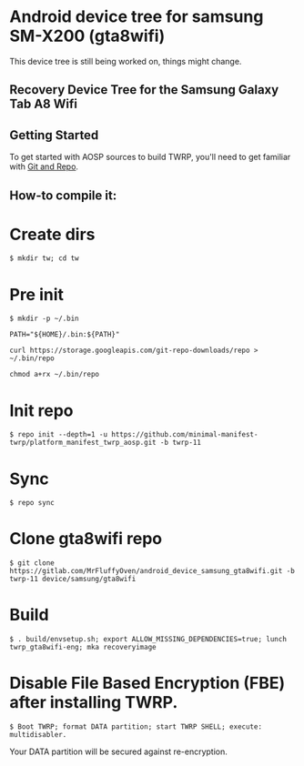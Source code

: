 # Android device tree for samsung SM-X200 (gta8wifi)
 This device tree is still being worked on, things might change.
## Recovery Device Tree for the Samsung Galaxy Tab A8 Wifi

## Getting Started ##
To get started with AOSP sources to build TWRP, you'll need to get familiar
with [Git and Repo](https://source.android.com/source/using-repo.html).


## How-to compile it:

# Create dirs
    $ mkdir tw; cd tw

# Pre init
    $ mkdir -p ~/.bin

    PATH="${HOME}/.bin:${PATH}"

    curl https://storage.googleapis.com/git-repo-downloads/repo > ~/.bin/repo

    chmod a+rx ~/.bin/repo

# Init repo
    $ repo init --depth=1 -u https://github.com/minimal-manifest-twrp/platform_manifest_twrp_aosp.git -b twrp-11

# Sync
    $ repo sync

# Clone gta8wifi repo
    $ git clone https://gitlab.com/MrFluffyOven/android_device_samsung_gta8wifi.git -b twrp-11 device/samsung/gta8wifi

# Build
    $ . build/envsetup.sh; export ALLOW_MISSING_DEPENDENCIES=true; lunch twrp_gta8wifi-eng; mka recoveryimage

# Disable File Based Encryption (FBE) after installing TWRP.
    $ Boot TWRP; format DATA partition; start TWRP SHELL; execute: multidisabler.
Your DATA partition will be secured against re-encryption.
